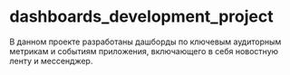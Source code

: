# dashboards_development_project
В данном проекте разработаны дашборды по ключевым аудиторным метрикам и событиям приложения, включающего в себя новостную ленту и мессенджер.
